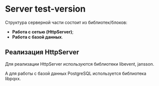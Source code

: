 # Server test-version

Структура серверной части состоит из библиотек/блоков:

- **Работа с сетью (HttpServer)**;
- **Работа с базой данных**.

## Реализация HttpServer

Для реализации HttpServer используются библиотеки libevent, jansson.

А для работы с базой данных PostgreSQL используется библиотека libpqxx. 

